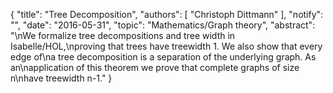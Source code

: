 {
    "title": "Tree Decomposition",
    "authors": [
        "Christoph Dittmann"
    ],
    "notify": "",
    "date": "2016-05-31",
    "topic": "Mathematics/Graph theory",
    "abstract": "\nWe formalize tree decompositions and tree width in Isabelle/HOL,\nproving that trees have treewidth 1.  We also show that every edge of\na tree decomposition is a separation of the underlying graph. As an\napplication of this theorem we prove that complete graphs of size n\nhave treewidth n-1."
}